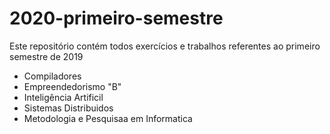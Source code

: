 # 2020-primeiro-semestre
Este repositório contém todos exercícios e trabalhos referentes ao primeiro semestre de 2019

- Compiladores
- Empreendedorismo "B"
- Inteligência Artificil
- Sistemas Distribuidos
- Metodologia e Pesquisaa em Informatica
